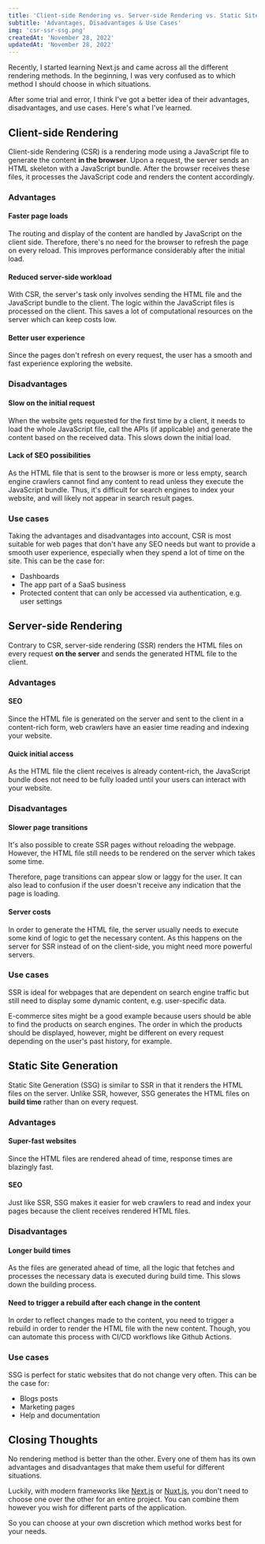 ```yaml
---
title: 'Client-side Rendering vs. Server-side Rendering vs. Static Site Generation'
subtitle: 'Advantages, Disadvantages & Use Cases'
img: 'csr-ssr-ssg.png'
createdAt: 'November 28, 2022'
updatedAt: 'November 28, 2022'
---
```


Recently, I started learning Next.js and came across all the different rendering methods. In the beginning, I was very confused as to which method I should choose in which situations.

After some trial and error, I think I've got a better idea of their advantages, disadvantages, and use cases. Here's what I've learned.

## Client-side Rendering
Client-side Rendering (CSR) is a rendering mode using a JavaScript file to generate the content **in the browser**. Upon a request, the server sends an HTML skeleton with a JavaScript bundle. After the browser receives these files, it processes the JavaScript code and renders the content accordingly.

### Advantages
#### Faster page loads
The routing and display of the content are handled by JavaScript on the client side. Therefore, there's no need for the browser to refresh the page on every reload. This improves performance considerably after the initial load.

#### Reduced server-side workload
With CSR, the server's task only involves sending the HTML file and the JavaScript bundle to the client. The logic within the JavaScript files is processed on the client. This saves a lot of computational resources on the server which can keep costs low.

#### Better user experience
Since the pages don't refresh on every request, the user has a smooth and fast experience exploring the website.

### Disadvantages
#### Slow on the initial request
When the website gets requested for the first time by a client, it needs to load the whole JavaScript file, call the APIs (if applicable) and generate the content based on the received data. This slows down the initial load.

#### Lack of SEO possibilities
As the HTML file that is sent to the browser is more or less empty, search engine crawlers cannot find any content to read unless they execute the JavaScript bundle. Thus, it's difficult for search engines to index your website, and will likely not appear in search result pages.

### Use cases
Taking the advantages and disadvantages into account, CSR is most suitable for web pages that don't have any SEO needs but want to provide a smooth user experience, especially when they spend a lot of time on the site. This can be the case for:
- Dashboards
- The app part of a SaaS business
- Protected content that can only be accessed via authentication, e.g. user settings

## Server-side Rendering
Contrary to CSR, server-side rendering (SSR) renders the HTML files on every request **on the server** and sends the generated HTML file to the client.

### Advantages
#### SEO
Since the HTML file is generated on the server and sent to the client in a content-rich form, web crawlers have an easier time reading and indexing your website.

#### Quick initial access
As the HTML file the client receives is already content-rich, the JavaScript bundle does not need to be fully loaded until your users can interact with your website. 

### Disadvantages
#### Slower page transitions
It's also possible to create SSR pages without reloading the webpage. However, the HTML file still needs to be rendered on the server which takes some time. 

Therefore, page transitions can appear slow or laggy for the user. It can also lead to confusion if the user doesn't receive any indication that the page is loading.

#### Server costs
In order to generate the HTML file, the server usually needs to execute some kind of logic to get the necessary content. As this happens on the server for SSR instead of on the client-side, you might need more powerful servers.

### Use cases
SSR is ideal for webpages that are dependent on search engine traffic but still need to display some dynamic content, e.g. user-specific data. 

E-commerce sites might be a good example because users should be able to find the products on search engines. The order in which the products should be displayed, however, might be different on every request depending on the user's past history, for example.

## Static Site Generation
Static Site Generation (SSG) is similar to SSR in that it renders the HTML files on the server. Unlike SSR, however, SSG generates the HTML files on **build time** rather than on every request.

### Advantages
#### Super-fast websites
Since the HTML files are rendered ahead of time, response times are blazingly fast. 

#### SEO
Just like SSR, SSG makes it easier for web crawlers to read and index your pages because the client receives rendered HTML files.

### Disadvantages
#### Longer build times
As the files are generated ahead of time, all the logic that fetches and processes the necessary data is executed during build time. This slows down the building process.

#### Need to trigger a rebuild after each change in the content
In order to reflect changes made to the content, you need to trigger a rebuild in order to render the HTML file with the new content. Though, you can automate this process with CI/CD workflows like Github Actions.

### Use cases
SSG is perfect for static websites that do not change very often. This can be the case for:
- Blogs posts
- Marketing pages
- Help and documentation

## Closing Thoughts
No rendering method is better than the other. Every one of them has its own advantages and disadvantages that make them useful for different situations. 

Luckily, with modern frameworks like [Next.js](https://nextjs.org/) or [Nuxt.js](https://nuxtjs.org/), you don't need to choose one over the other for an entire project. You can combine them however you wish for different parts of the application. 

So you can choose at your own discretion which method works best for your needs.
